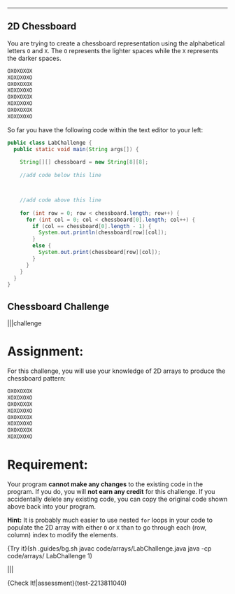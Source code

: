 ---

## 2D Chessboard
You are trying to create a chessboard representation using the alphabetical letters `O` and `X`. The `O` represents the lighter spaces while the `X` represents the darker spaces.
```java
OXOXOXOX
XOXOXOXO
OXOXOXOX
XOXOXOXO
OXOXOXOX
XOXOXOXO
OXOXOXOX
XOXOXOXO
```

So far you have the following code within the text editor to your left:
```java
public class LabChallenge {
  public static void main(String args[]) {
    
    String[][] chessboard = new String[8][8];
    
    //add code below this line



    //add code above this line
    
    for (int row = 0; row < chessboard.length; row++) {
      for (int col = 0; col < chessboard[0].length; col++) {
        if (col == chessboard[0].length - 1) {
          System.out.println(chessboard[row][col]);
        }
        else {
          System.out.print(chessboard[row][col]);
        }
      }
    }
  }
}
```

## Chessboard Challenge
|||challenge
# Assignment:
For this challenge, you will use your knowledge of 2D arrays to produce the chessboard pattern:
```java
OXOXOXOX
XOXOXOXO
OXOXOXOX
XOXOXOXO
OXOXOXOX
XOXOXOXO
OXOXOXOX
XOXOXOXO
```

# Requirement:
Your program **cannot make any changes** to the existing code in the program. If you do, you will **not earn any credit** for this challenge. If you accidentally delete any existing code, you can copy the original code shown above back into your program.

**Hint:** It is probably much easier to use nested `for` loops in your code to populate the 2D array with either `O` or `X` than to go through each (row, column) index to modify the elements.

{Try it}(sh .guides/bg.sh javac code/arrays/LabChallenge.java java -cp code/arrays/ LabChallenge 1)

|||

{Check It!|assessment}(test-2213811040)
